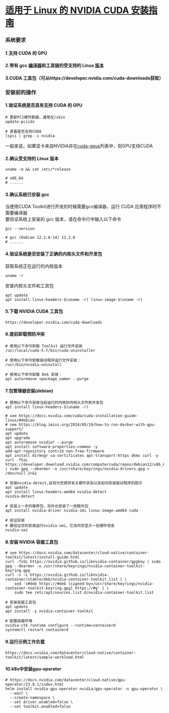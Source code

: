 # [适用于 Linux 的 NVIDIA CUDA 安装指南](https://docs.nvidia.com/cuda/cuda-installation-guide-linux/#meta-packages)

### 系统要求
#### 1.支持 CUDA 的 GPU
#### 2.带有 gcc [编译器](https://docs.nvidia.com/cuda/cuda-installation-guide-linux/#host-compiler-support-policy)和工具链的受支持的 Linux [版本](https://docs.nvidia.com/cuda/cuda-installation-guide-linux/#id14)
#### 3.CUDA 工具包（可从https://developer.nvidia.com/cuda-downloads获取）

### 安装前的操作
#### 1.验证系统是否具有支持 CUDA 的 GPU
```shell
# 更新PCI硬件数据，通常在/sbin
update-pciids

# 查看是否支持CUDA
lspci | grep -i nvidia
```
一般来说，如果显卡来自NVIDIA并在[cuda-gpus](https://developer.nvidia.com/cuda-gpus)列表中，则GPU支持CUDA

#### 2.确认受支持的 Linux 版本
```shell
uname -m && cat /etc/*release

# x86_64
# ......
```

#### 3.确认系统已安装 gcc
当使用CUDA Toolkit进行开发的时候需要gcc编译器，运行 CUDA 应用程序时不需要编译器    
要验证系统上安装的 gcc 版本，请在命令行中输入以下命令
```shell
gcc --version

# gcc (Debian 12.2.0-14) 12.2.0
# ......
```

#### 4.验证系统是否安装了正确的内核头文件和开发包
获取系统正在运行的内核版本
```shell
uname -r
```

安装内核头文件和工具包
```shell
apt update
apt install linux-headers-$(uname -r) linux-image-$(uname -r)
```

#### 5.下载 NVIDIA CUDA 工具包
```text
https://developer.nvidia.com/cuda-downloads
```

#### 6.提前卸载预防冲突
```shell
# 使用以下命令卸载 Toolkit 运行文件安装
/usr/local/cuda-X.Y/bin/cuda-uninstaller

# 使用以下命令卸载驱动程序运行文件安装：
/usr/bin/nvidia-uninstall

# 使用以下命令卸载 Deb 安装：
apt autoremove <package_name> --purge
```

#### 7.包管理器安装(debian)
```shell
# 使用以下命令安装当前运行的内核的内核头文件和开发包
apt install linux-headers-$(uname -r)

# see https://docs.nvidia.com/cuda/cuda-installation-guide-linux/#debian
# see https://blog.imixs.org/2024/05/19/how-to-run-docker-with-gpu-support/
apt update
apt upgrade
apt autoremove nvidia* --purge
apt install software-properties-common -y
add-apt-repository contrib non-free-firmware
apt install dirmngr ca-certificates apt-transport-https dkms curl -y
curl -fSsL https://developer.download.nvidia.com/compute/cuda/repos/debian12/x86_64/3bf863cc.pub | sudo gpg --dearmor -o /usr/share/keyrings/nvidia-drivers.gpg > /dev/null 2>&1

# 安装nvidia-detect,这将为您提供有关硬件状态以及如何安装驱动程序的提示
apt update
apt install linux-headers-amd64 nvidia-detect
nvidia-detect

# 安装上一步的推荐包，另外也安装了一些额外包
apt install nvidia-driver nvidia-smi linux-image-amd64 cuda

# 验证安装
# 要验证您的安装运行nvidia-smi，它会向您显示一些硬件信息
nvidia-smi

```

#### 8.安装 NVIDIA 容器工具包
```shell
# see https://docs.nvidia.com/datacenter/cloud-native/container-toolkit/latest/install-guide.html
curl -fsSL https://nvidia.github.io/libnvidia-container/gpgkey | sudo gpg --dearmor -o /usr/share/keyrings/nvidia-container-toolkit-keyring.gpg
curl -s -L https://nvidia.github.io/libnvidia-container/stable/deb/nvidia-container-toolkit.list | \
    sed 's#deb https://#deb [signed-by=/usr/share/keyrings/nvidia-container-toolkit-keyring.gpg] https://#g' | \
    sudo tee /etc/apt/sources.list.d/nvidia-container-toolkit.list

# 安装容器工具包
apt update
apt install -y nvidia-container-toolkit

# 配置容器环境
nvidia-ctk runtime configure --runtime=containerd
systemctl restart containerd
```

#### 9.运行示例工作负载
```text
https://docs.nvidia.com/datacenter/cloud-native/container-toolkit/latest/sample-workload.html
```

#### 10.k8s中安装gpu-operator
```shell
# https://docs.nvidia.com/datacenter/cloud-native/gpu-operator/23.9.1/index.html
helm install nvidia-gpu-operator nvidia/gpu-operator -n gpu-operator \
  --wait \
  --create-namespace \
  --set driver.enabled=false \
  --set toolkit.enabled=false
```